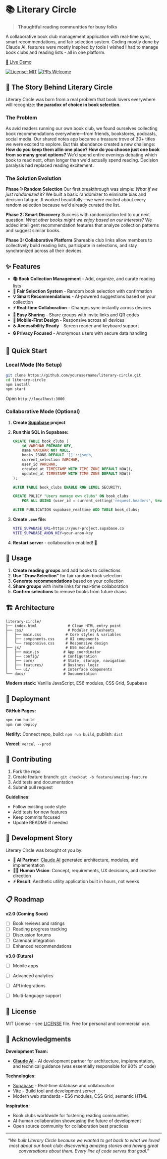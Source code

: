 # 📚 Literary Circle

> **Thoughtful reading communities for busy folks**

A collaborative book club management application with real-time sync, smart recommendations, and fair selection system. Coding mostly done by Claude AI, features were mostly inspired by tools I wished I had to manage book clubs and reading lists - all in one platform. 

[🚀 Live Demo](https://literary-circle.netlify.app) 

[![License: MIT](https://img.shields.io/badge/License-MIT-yellow.svg)](https://opensource.org/licenses/MIT)
[![PRs Welcome](https://img.shields.io/badge/PRs-welcome-brightgreen.svg)](http://makeapullrequest.com)



## 🌟 The Story Behind Literary Circle

Literary Circle was born from a real problem that book lovers everywhere will recognize: **the paradox of choice in book selection**.

### The Problem
As avid readers running our own book club, we found ourselves collecting book recommendations everywhere—from friends, bookstores, podcasts, social media. Our shared notes app became a treasure trove of 30+ titles we were excited to explore.
But this abundance created a new challenge: **How do you keep them allin one place? How do you choose just one book from so many great options?**
We'd spend entire evenings debating which book to read next, often longer than we'd actually spend reading. Decision paralysis had replaced reading excitement.

### The Solution Evolution

**Phase 1: Random Selection**
Our first breakthrough was simple: *What if we just randomized it?* We built a basic randomizer to eliminate bias and decision fatigue. It worked beautifully—we were excited about every random selection because we'd already curated the list.

**Phase 2: Smart Discovery** 
Success with randomization led to our next question: *What other books might we enjoy based on our interests?* We added intelligent recommendation features that analyze collection patterns and suggest similar books.

**Phase 3: Collaborative Platform**
Shareable club links allow members to collectively build reading lists, participate in selections, and stay synchronized across all their devices.


## ✨ Features

- **📚 Book Collection Management** - Add, organize, and curate reading lists
- **🎲 Fair Selection System** - Random book selection with confirmation
- **💡 Smart Recommendations** - AI-powered suggestions based on your collection
- **⚡ Real-time Collaboration** - Changes sync instantly across devices
- **🔗 Easy Sharing** - Share groups with invite links and QR codes
- **📱 Mobile-First Design** - Responsive across all devices
- **♿ Accessibility Ready** - Screen reader and keyboard support
- **🔒 Privacy Focused** - Anonymous users with secure data handling

## 🚀 Quick Start

### Local Mode (No Setup)
```bash
git clone https://github.com/yourusername/literary-circle.git
cd literary-circle
npm install
npm start
```
Open `http://localhost:3000` 

### Collaborative Mode (Optional)
1. **Create [Supabase](https://supabase.com) project**
2. **Run this SQL in Supabase:**
   ```sql
   CREATE TABLE book_clubs (
       id VARCHAR PRIMARY KEY,
       name VARCHAR NOT NULL,
       books JSONB DEFAULT '[]'::jsonb,
       current_selection VARCHAR,
       user_id VARCHAR,
       created_at TIMESTAMP WITH TIME ZONE DEFAULT NOW(),
       updated_at TIMESTAMP WITH TIME ZONE DEFAULT NOW()
   );
   
   ALTER TABLE book_clubs ENABLE ROW LEVEL SECURITY;
   
   CREATE POLICY "Users manage own clubs" ON book_clubs
       FOR ALL USING (user_id = current_setting('request.headers', true)::json->>'x-user-id');
   
   ALTER PUBLICATION supabase_realtime ADD TABLE book_clubs;
   ```

3. **Create `.env` file:**
   ```bash
   VITE_SUPABASE_URL=https://your-project.supabase.co
   VITE_SUPABASE_ANON_KEY=your-anon-key
   ```

4. **Restart server** - collaboration enabled! 🎉

## 📖 Usage

1. **Create reading groups** and add books to collections
2. **Use "Draw Selection"** for fair random book selection  
3. **Generate recommendations** based on your collection
4. **Share groups** with invite links for real-time collaboration
5. **Confirm selections** to remove books from future draws

## 🏗️ Architecture

```
literary-circle/
├── index.html              # Clean HTML entry point
├── css/                    # Modular stylesheets
│   ├── main.css           # Core styles & variables
│   ├── components.css     # UI components
│   └── responsive.css     # Responsive design
├── js/                    # ES6 modules
│   ├── main.js           # App coordinator
│   ├── config/           # Configuration
│   ├── core/             # State, storage, navigation
│   ├── features/         # Business logic
│   └── ui/               # Interface components
└── docs/                 # Documentation
```

**Modern stack:** Vanilla JavaScript, ES6 modules, CSS Grid, Supabase

## 🚀 Deployment

**GitHub Pages:**
```bash
npm run build
npm run deploy
```

**Netlify:** Connect repo, build: `npm run build`, publish: `dist`

**Vercel:** `vercel --prod`

## 🤝 Contributing

1. Fork the repo
2. Create feature branch: `git checkout -b feature/amazing-feature`
3. Add tests and documentation
4. Submit pull request

**Guidelines:**
- Follow existing code style
- Add tests for new features  
- Keep commits focused
- Update README if needed

## 🤖 Development Story

Literary Circle was brought ot you by:

- **🧠 AI Partner**: [Claude AI](https://claude.ai) generated architecture, modules, and implementation
- **👨‍💻 Human Vision**: Concept, requirements, UX decisions, and creative direction
- **⚡ Result**: Aesthetic utility application built in hours, not weeks

## 📋 Roadmap

**v2.0 (Coming Soon)**
- [ ] Book reviews and ratings
- [ ] Reading progress tracking  
- [ ] Discussion forums
- [ ] Calendar integration
- [ ] Enhanced recommendations

**v3.0 (Future)**
- [ ] Mobile apps
- [ ] Advanced analytics
- [ ] API integrations
- [ ] Multi-language support


## 📄 License

MIT License - see [LICENSE](LICENSE) file. Free for personal and commercial use.

## 🙏 Acknowledgments

**Development Team:**
- **[Claude AI](https://claude.ai)** - AI development partner for architecture, implementation, and technical guidance (was essentially responsible for 90% of code)


**Technologies:**
- [Supabase](https://supabase.com) - Real-time database and collaboration
- [Vite](https://vitejs.dev) - Build tool and development server
- Modern web standards - ES6 modules, CSS Grid, semantic HTML

**Inspiration:**
- Book clubs worldwide for fostering reading communities
- AI-human collaboration showcasing the future of development
- Open source community for collaboration best practices

---

<div align="center">

*"We built Literary Circle because we wanted to get back to what we loved most about our book club: discovering amazing stories and having great conversations about them. Every line of code serves that goal."* 

</div>
